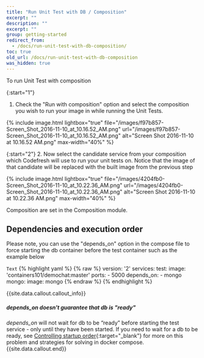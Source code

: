 ```yaml
---
title: "Run Unit Test with DB / Composition"
excerpt: ""
description: ""
excerpt: ""
group: getting-started
redirect_from:
  - /docs/run-unit-test-with-db-composition/
toc: true
old_url: /docs/run-unit-test-with-db-composition
was_hidden: true
---
```

To run Unit Test with composition

{:start="1"}
1. Check the "Run with composition" option and select the composition you wish to run your image in while running the Unit Tests.

{% include image.html 
lightbox="true" 
file="/images/f97b857-Screen_Shot_2016-11-10_at_10.16.52_AM.png" 
url="/images/f97b857-Screen_Shot_2016-11-10_at_10.16.52_AM.png"
alt="Screen Shot 2016-11-10 at 10.16.52 AM.png"
max-width="40%"
%}

{:start="2"}
2. Now select the candidate service from your composition which Codefresh will use to run your unit tests on. Notice that the image of that candidate will be replaced with the built image from the previous step

{% include image.html 
lightbox="true" 
file="/images/4204fb0-Screen_Shot_2016-11-10_at_10.22.36_AM.png" 
url="/images/4204fb0-Screen_Shot_2016-11-10_at_10.22.36_AM.png"
alt="Screen Shot 2016-11-10 at 10.22.36 AM.png"
max-width="40%"
%}

Composition are set in the Composition module.

## **Dependencies and execution order**
Please note, you can use the "depends_on" option in the compose file to force starting the db container before the test container such as the example below
  
  `Text`
{% highlight yaml %}
{% raw %}
version: '2'
services:
  test:
    image: 'containers101/demochat:master'
    ports:
      - 5000
    depends_on:
      - mongo
  mongo:
    image: mongo
{% endraw %}
{% endhighlight %}

{{site.data.callout.callout_info}}
##### *depends_on* doesn't guarantee that db is "ready"

*depends_on* will not wait for db to be “ready” before starting the test service - only until they have been started. If you need to wait for a db to be ready, see [Controlling startup order](https://docs.docker.com/compose/startup-order/){:target="_blank"} for more on this problem and strategies for solving in docker compose. 
{{site.data.callout.end}}
